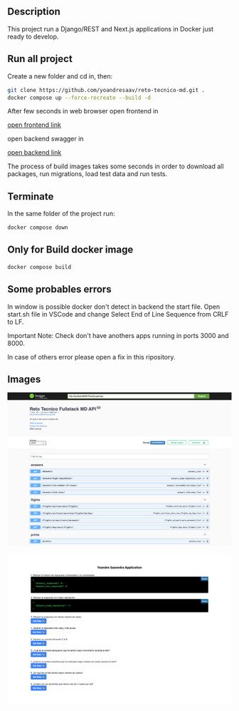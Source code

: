 ## Description

This project run a Django/REST and Next.js applications in Docker just ready to develop.

## Run all project

Create a new folder and cd in, then:

```bash
git clone https://github.com/yoandresaav/reto-tecnico-md.git .
docker compose up --force-recreate --build -d
```

After few seconds in web browser open frontend in

[open frontend link](http://localhost:3000)

open backend swagger in

[open backend link](http://localhost:8000)

The process of build images takes some seconds in order to download all packages, run migrations, load test data and run tests.

## Terminate
In the same folder of the project run:

```bash
docker compose down
```

## Only for Build docker image

```bash
docker compose build
```

## Some probables errors

In window is possible docker don't detect in backend the start file. Open start.sh file in VSCode and change Select End of Line Sequence from CRLF to LF.

Important Note: Check don't have anothers apps running in ports 3000 and 8000.

In case of others error please open a fix in this ripository.


## Images

![Backend API](./images/screencapture-1.png)


![Frontend](./images/screencapture-2.png)
